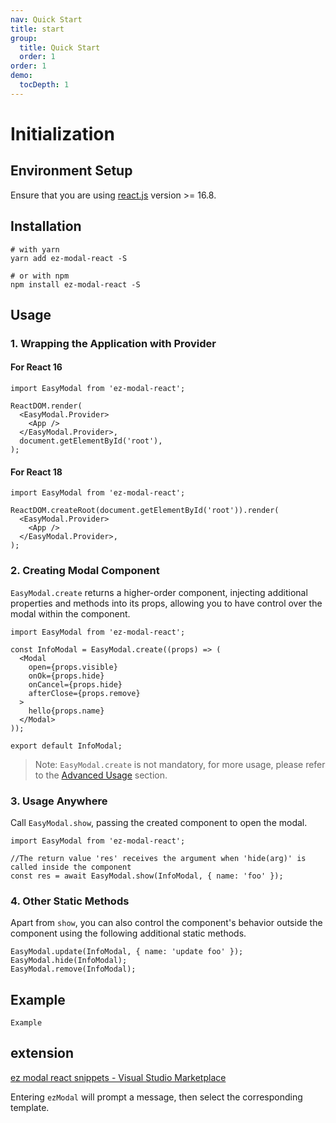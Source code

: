 ```yaml
---
nav: Quick Start
title: start
group:
  title: Quick Start
  order: 1
order: 1
demo:
  tocDepth: 1
---
```


# Initialization

## Environment Setup

Ensure that you are using <a href="https://github.com/facebook/react">react.js</a> version >= 16.8.

## Installation

```shell
# with yarn
yarn add ez-modal-react -S

# or with npm
npm install ez-modal-react -S
```

## Usage

### 1. Wrapping the Application with Provider

#### For React 16

```tsx | pure
import EasyModal from 'ez-modal-react';

ReactDOM.render(
  <EasyModal.Provider>
    <App />
  </EasyModal.Provider>,
  document.getElementById('root'),
);
```

#### For React 18

```tsx | pure
import EasyModal from 'ez-modal-react';

ReactDOM.createRoot(document.getElementById('root')).render(
  <EasyModal.Provider>
    <App />
  </EasyModal.Provider>,
);
```

### 2. Creating Modal Component

`EasyModal.create` returns a higher-order component, injecting additional properties and methods into its props, allowing you to have control over the modal within the component.

```tsx | pure
import EasyModal from 'ez-modal-react';

const InfoModal = EasyModal.create((props) => (
  <Modal
    open={props.visible}
    onOk={props.hide}
    onCancel={props.hide}
    afterClose={props.remove}
  >
    hello{props.name}
  </Modal>
));

export default InfoModal;
```

> Note: `EasyModal.create` is not mandatory, for more usage, please refer to the [Advanced Usage](/en-US/guide/advance) section.

### 3. Usage Anywhere

Call `EasyModal.show`, passing the created component to open the modal.

```tsx | pure
import EasyModal from 'ez-modal-react';

//The return value 'res' receives the argument when 'hide(arg)' is called inside the component
const res = await EasyModal.show(InfoModal, { name: 'foo' });
```

### 4. Other Static Methods

Apart from `show`, you can also control the component's behavior outside the component using the following additional static methods.

```tsx | pure
EasyModal.update(InfoModal, { name: 'update foo' });
EasyModal.hide(InfoModal);
EasyModal.remove(InfoModal);
```

## Example

<code src="./demo/single.tsx">Example</code>

## extension

[ez modal react snippets - Visual Studio Marketplace](https://marketplace.visualstudio.com/items?itemName=raotao.ez-modal-snippets)

Entering `ezModal` will prompt a message, then select the corresponding template.
